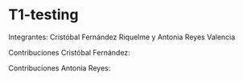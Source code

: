 # T1-testing

Integrantes: Cristóbal Fernández Riquelme y Antonia Reyes Valencia

Contribuciones Cristóbal Fernández:



Contribuciones Antonia Reyes:



